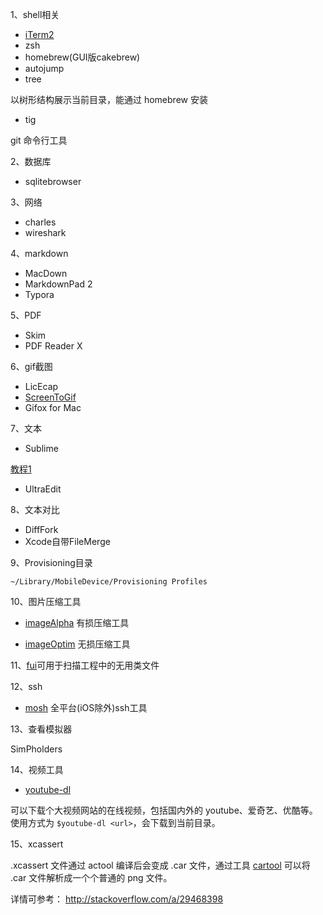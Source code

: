 1、shell相关
* [iTerm2](https://www.iterm2.com/features.html)
* zsh
* homebrew(GUI版cakebrew)
* autojump
* tree 

以树形结构展示当前目录，能通过 homebrew 安装

* tig

git 命令行工具

2、数据库
* sqlitebrowser

3、网络
* charles
* wireshark

4、markdown
* MacDown
* MarkdownPad 2
* Typora

5、PDF
* Skim
* PDF Reader X

6、gif截图
* LicEcap
* [ScreenToGif](http://screentogif.codeplex.com/)
* Gifox for Mac

7、文本
* Sublime

[教程1](http://blog.saymagic.cn/2015/06/20/write-blog-by-sublime.html)

* UltraEdit

8、文本对比
* DiffFork
* Xcode自带FileMerge

9、Provisioning目录
```
~/Library/MobileDevice/Provisioning Profiles
```

10、图片压缩工具

* [imageAlpha](https://pngmini.com/) 有损压缩工具

* [imageOptim](https://imageoptim.com/) 无损压缩工具

11、[fui](https://github.com/dblock/fui)可用于扫描工程中的无用类文件

12、ssh
* [mosh](https://mosh.mit.edu/) 全平台(iOS除外)ssh工具

13、查看模拟器

SimPholders

14、视频工具
 * [youtube-dl](https://github.com/rg3/youtube-dl)
 
 可以下载个大视频网站的在线视频，包括国内外的 youtube、爱奇艺、优酷等。使用方式为 `$youtube-dl <url>`，会下载到当前目录。 
 
15、xcassert

.xcassert 文件通过 actool 编译后会变成 .car 文件，通过工具 [cartool](https://github.com/steventroughtonsmith/cartool) 可以将 .car 文件解析成一个个普通的 png 文件。

详情可参考： http://stackoverflow.com/a/29468398


